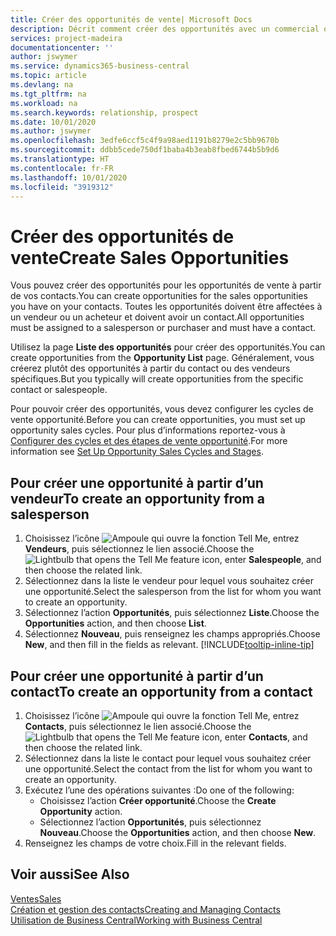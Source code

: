 ```yaml
---
title: Créer des opportunités de vente| Microsoft Docs
description: Décrit comment créer des opportunités avec un commercial ou un contact dans Business Central.
services: project-madeira
documentationcenter: ''
author: jswymer
ms.service: dynamics365-business-central
ms.topic: article
ms.devlang: na
ms.tgt_pltfrm: na
ms.workload: na
ms.search.keywords: relationship, prospect
ms.date: 10/01/2020
ms.author: jswymer
ms.openlocfilehash: 3edfe6ccf5c4f9a98aed1191b8279e2c5bb9670b
ms.sourcegitcommit: ddbb5cede750df1baba4b3eab8fbed6744b5b9d6
ms.translationtype: HT
ms.contentlocale: fr-FR
ms.lasthandoff: 10/01/2020
ms.locfileid: "3919312"
---
```

# <a name="create-sales-opportunities"></a><span data-ttu-id="2c206-103">Créer des opportunités de vente</span><span class="sxs-lookup"><span data-stu-id="2c206-103">Create Sales Opportunities</span></span>
<span data-ttu-id="2c206-104">Vous pouvez créer des opportunités pour les opportunités de vente à partir de vos contacts.</span><span class="sxs-lookup"><span data-stu-id="2c206-104">You can create opportunities for the sales opportunities you have on your contacts.</span></span> <span data-ttu-id="2c206-105">Toutes les opportunités doivent être affectées à un vendeur ou un acheteur et doivent avoir un contact.</span><span class="sxs-lookup"><span data-stu-id="2c206-105">All opportunities must be assigned to a salesperson or purchaser and must have a contact.</span></span>

<span data-ttu-id="2c206-106">Utilisez la page **Liste des opportunités** pour créer des opportunités.</span><span class="sxs-lookup"><span data-stu-id="2c206-106">You can create opportunities from the **Opportunity List** page.</span></span> <span data-ttu-id="2c206-107">Généralement, vous créerez plutôt des opportunités à partir du contact ou des vendeurs spécifiques.</span><span class="sxs-lookup"><span data-stu-id="2c206-107">But you typically will create opportunities from the specific contact or salespeople.</span></span>

<span data-ttu-id="2c206-108">Pour pouvoir créer des opportunités, vous devez configurer les cycles de vente opportunité.</span><span class="sxs-lookup"><span data-stu-id="2c206-108">Before you can create opportunities, you must set up opportunity sales cycles.</span></span> <span data-ttu-id="2c206-109">Pour plus d’informations reportez-vous à [Configurer des cycles et des étapes de vente opportunité](marketing-how-setup-opportunity-sales-cycles-stages.md).</span><span class="sxs-lookup"><span data-stu-id="2c206-109">For more information see [Set Up Opportunity Sales Cycles and Stages](marketing-how-setup-opportunity-sales-cycles-stages.md).</span></span>

## <a name="to-create-an-opportunity-from-a-salesperson"></a><span data-ttu-id="2c206-110">Pour créer une opportunité à partir d’un vendeur</span><span class="sxs-lookup"><span data-stu-id="2c206-110">To create an opportunity from a salesperson</span></span>
1. <span data-ttu-id="2c206-111">Choisissez l’icône ![Ampoule qui ouvre la fonction Tell Me](media/ui-search/search_small.png "Dites-moi ce que vous voulez faire"), entrez **Vendeurs**, puis sélectionnez le lien associé.</span><span class="sxs-lookup"><span data-stu-id="2c206-111">Choose the ![Lightbulb that opens the Tell Me feature](media/ui-search/search_small.png "Tell me what you want to do") icon, enter **Salespeople**, and then choose the related link.</span></span>
2. <span data-ttu-id="2c206-112">Sélectionnez dans la liste le vendeur pour lequel vous souhaitez créer une opportunité.</span><span class="sxs-lookup"><span data-stu-id="2c206-112">Select the salesperson from the list for whom you want to create an opportunity.</span></span>
3. <span data-ttu-id="2c206-113">Sélectionnez l’action **Opportunités**, puis sélectionnez **Liste**.</span><span class="sxs-lookup"><span data-stu-id="2c206-113">Choose the **Opportunities** action, and then choose **List**.</span></span>
4. <span data-ttu-id="2c206-114">Sélectionnez **Nouveau**, puis renseignez les champs appropriés.</span><span class="sxs-lookup"><span data-stu-id="2c206-114">Choose **New**, and then fill in the fields as relevant.</span></span> [!INCLUDE[tooltip-inline-tip](includes/tooltip-inline-tip_md.md)]  



## <a name="to-create-an-opportunity-from-a-contact"></a><span data-ttu-id="2c206-115">Pour créer une opportunité à partir d’un contact</span><span class="sxs-lookup"><span data-stu-id="2c206-115">To create an opportunity from a contact</span></span>
1. <span data-ttu-id="2c206-116">Choisissez l’icône ![Ampoule qui ouvre la fonction Tell Me](media/ui-search/search_small.png "Dites-moi ce que vous voulez faire"), entrez **Contacts**, puis sélectionnez le lien associé.</span><span class="sxs-lookup"><span data-stu-id="2c206-116">Choose the ![Lightbulb that opens the Tell Me feature](media/ui-search/search_small.png "Tell me what you want to do") icon, enter **Contacts**, and then choose the related link.</span></span>
2. <span data-ttu-id="2c206-117">Sélectionnez dans la liste le contact pour lequel vous souhaitez créer une opportunité.</span><span class="sxs-lookup"><span data-stu-id="2c206-117">Select the contact from the list for whom you want to create an opportunity.</span></span>
3. <span data-ttu-id="2c206-118">Exécutez l’une des opérations suivantes :</span><span class="sxs-lookup"><span data-stu-id="2c206-118">Do one of the following:</span></span>
   * <span data-ttu-id="2c206-119">Choisissez l’action **Créer opportunité**.</span><span class="sxs-lookup"><span data-stu-id="2c206-119">Choose the **Create Opportunity** action.</span></span>
   * <span data-ttu-id="2c206-120">Sélectionnez l’action **Opportunités**, puis sélectionnez **Nouveau**.</span><span class="sxs-lookup"><span data-stu-id="2c206-120">Choose the  **Opportunities** action, and then choose **New**.</span></span>
4. <span data-ttu-id="2c206-121">Renseignez les champs de votre choix.</span><span class="sxs-lookup"><span data-stu-id="2c206-121">Fill in the relevant fields.</span></span>

## <a name="see-also"></a><span data-ttu-id="2c206-122">Voir aussi</span><span class="sxs-lookup"><span data-stu-id="2c206-122">See Also</span></span>
[<span data-ttu-id="2c206-123">Ventes</span><span class="sxs-lookup"><span data-stu-id="2c206-123">Sales</span></span>](sales-manage-sales.md)  
[<span data-ttu-id="2c206-124">Création et gestion des contacts</span><span class="sxs-lookup"><span data-stu-id="2c206-124">Creating and Managing Contacts</span></span>](marketing-contacts.md)  
[<span data-ttu-id="2c206-125">Utilisation de Business Central</span><span class="sxs-lookup"><span data-stu-id="2c206-125">Working with Business Central</span></span>](ui-work-product.md)
